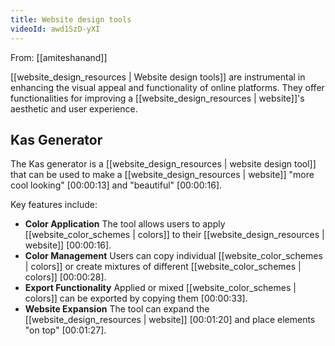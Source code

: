 ```yaml
---
title: Website design tools
videoId: awd1SzD-yXI
---
```


From: [[amiteshanand]] <br/> 

[[website_design_resources | Website design tools]] are instrumental in enhancing the visual appeal and functionality of online platforms. They offer functionalities for improving a [[website_design_resources | website]]'s aesthetic and user experience.

## Kas Generator

The Kas generator is a [[website_design_resources | website design tool]] that can be used to make a [[website_design_resources | website]] "more cool looking" <a class="yt-timestamp" data-t="00:00:13">[00:00:13]</a> and "beautiful" <a class="yt-timestamp" data-t="00:00:16">[00:00:16]</a>.

Key features include:
*   **Color Application** The tool allows users to apply [[website_color_schemes | colors]] to their [[website_design_resources | website]] <a class="yt-timestamp" data-t="00:00:16">[00:00:16]</a>.
*   **Color Management** Users can copy individual [[website_color_schemes | colors]] or create mixtures of different [[website_color_schemes | colors]] <a class="yt-timestamp" data-t="00:00:28">[00:00:28]</a>.
*   **Export Functionality** Applied or mixed [[website_color_schemes | colors]] can be exported by copying them <a class="yt-timestamp" data-t="00:00:33">[00:00:33]</a>.
*   **Website Expansion** The tool can expand the [[website_design_resources | website]] <a class="yt-timestamp" data-t="00:01:20">[00:01:20]</a> and place elements "on top" <a class="yt-timestamp" data-t="00:01:27">[00:01:27]</a>.
